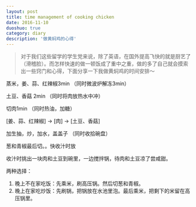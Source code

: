 ```yaml
---
layout: post
title: time management of cooking chicken
date: 2016-11-10
duoshuo: true
category: diary
description: '做黄焖鸡的心得'
---
```

> 对于我们这些留学的学生党来说，除了英语，在国外提高飞快的就是厨艺了（滑稽脸）。而怎样快速的做一顿饭成了重中之重，做的多了自己就会摸索出一些窍门和心得，下面分享一下我做黄焖鸡的时间安排～


蒸米，姜、蒜、红辣椒3min （同时微波炉解冻3min） 

土豆、香菇 2min  （同时将肉放热水中冲）

切肉1min （同时热油，加糖）

 [姜、蒜、红辣椒] -> [肉] -> [土豆、香菇]

加生抽，炒，加水，盖盖子 （同时收拾碗盘）

葱和青椒最后切。。快收汁时放

收汁时挑出一块肉和土豆到碗里，一边搅拌锅，待肉和土豆凉了尝咸甜。

两种选择：

1. 晚上不在家吃饭：先乘米，刷高压锅。然后切葱和青椒。
2. 晚上在家吃炒饭：先刷锅，把锅放在水池里泡。最后乘米，把剩下的米留在高压锅里。
